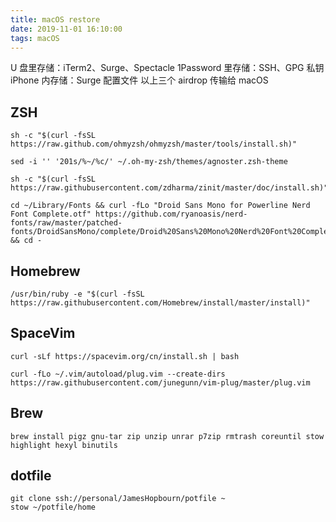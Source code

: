 ```yaml
---
title: macOS restore
date: 2019-11-01 16:10:00
tags: macOS
---
```


U 盘里存储：iTerm2、Surge、Spectacle
1Password 里存储：SSH、GPG 私钥
iPhone 内存储：Surge 配置文件
以上三个 airdrop 传输给 macOS

## ZSH
```
sh -c "$(curl -fsSL https://raw.github.com/ohmyzsh/ohmyzsh/master/tools/install.sh)"

sed -i '' '201s/%~/%c/' ~/.oh-my-zsh/themes/agnoster.zsh-theme

sh -c "$(curl -fsSL https://raw.githubusercontent.com/zdharma/zinit/master/doc/install.sh)"

cd ~/Library/Fonts && curl -fLo "Droid Sans Mono for Powerline Nerd Font Complete.otf" https://github.com/ryanoasis/nerd-fonts/raw/master/patched-fonts/DroidSansMono/complete/Droid%20Sans%20Mono%20Nerd%20Font%20Complete.otf && cd -
```

## Homebrew
```
/usr/bin/ruby -e "$(curl -fsSL https://raw.githubusercontent.com/Homebrew/install/master/install)"
```

## SpaceVim
```
curl -sLf https://spacevim.org/cn/install.sh | bash

curl -fLo ~/.vim/autoload/plug.vim --create-dirs https://raw.githubusercontent.com/junegunn/vim-plug/master/plug.vim
```

## Brew
```
brew install pigz gnu-tar zip unzip unrar p7zip rmtrash coreuntil stow highlight hexyl binutils 
```

## dotfile
```
git clone ssh://personal/JamesHopbourn/potfile ~
stow ~/potfile/home
```

